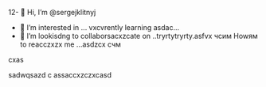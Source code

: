12- 👋 Hi, I’m @sergejklitnyj
- 👀 I’m interested in ...
vxcvrently learning asdac...
- 💞️ I’m lookisdng to collaborsacxzcate on ..tryrtytryrty.asfvx
чсим Howям to reacczxzx me ...asdzcx
счм
<!---as
sergejklitnyj/sergejklitnyj hjkhjkis a ✨ casxzcspecisadal ✨ repository because its `README.md` (this file) appears on your GitHиcvbаub profile.x
You can cnmclick the Prevcxview link to take a look at your changes.ads
--->cxas
sadwqsazd
c
assaccxzczxcasd
